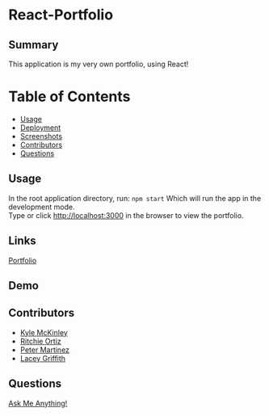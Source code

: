 # React-Portfolio

## Summary

This application is my very own  portfolio, using React!

# Table of Contents
- [Usage](#Usage)
- [Deployment](#Deployment)
- [Screenshots](#Screenshots)
- [Contributors](#Contributors)
- [Questions](#Questions)

## Usage
In the root application directory, run:
`npm start`
Which will run the app in the development mode.\
Type or click [http://localhost:3000](http://localhost:3000) in the browser to view the portfolio.

## Links
[Portfolio]()

## Demo


## Contributors
- [Kyle McKinley](https://www.github.com/kjmckinley)
- [Ritchie Ortiz](https://www.github.com/xRitchie91)
- [Peter Martinez](https://www.github.com/Pmarti53)
- [Lacey Griffith](https://www.github.com/lacey-griffith)

## Questions
[Ask Me Anything!](https://www.github.com/kjmckinley)
